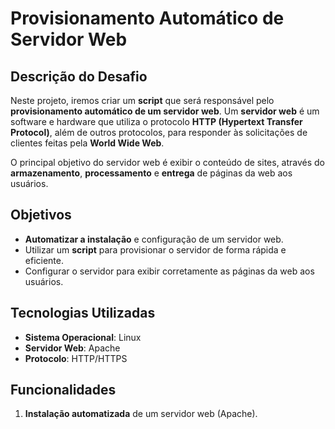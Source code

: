 # Provisionamento Automático de Servidor Web

## Descrição do Desafio

Neste projeto, iremos criar um **script** que será responsável pelo **provisionamento automático de um servidor web**. Um **servidor web** é um software e hardware que utiliza o protocolo **HTTP (Hypertext Transfer Protocol)**, além de outros protocolos, para responder às solicitações de clientes feitas pela **World Wide Web**.

O principal objetivo do servidor web é exibir o conteúdo de sites, através do **armazenamento**, **processamento** e **entrega** de páginas da web aos usuários.

## Objetivos

- **Automatizar a instalação** e configuração de um servidor web.
- Utilizar um **script** para provisionar o servidor de forma rápida e eficiente.
- Configurar o servidor para exibir corretamente as páginas da web aos usuários.

## Tecnologias Utilizadas

- **Sistema Operacional**: Linux
- **Servidor Web**: Apache 
- **Protocolo**: HTTP/HTTPS
  
## Funcionalidades

1. **Instalação automatizada** de um servidor web (Apache).
